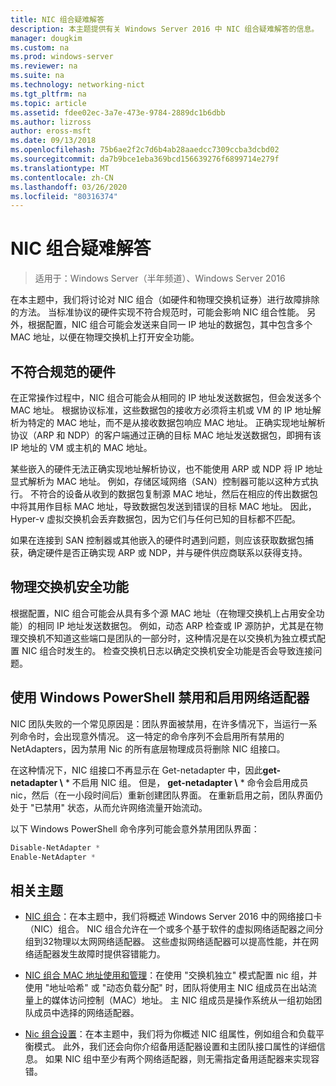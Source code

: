 ```yaml
---
title: NIC 组合疑难解答
description: 本主题提供有关 Windows Server 2016 中 NIC 组合疑难解答的信息。
manager: dougkim
ms.custom: na
ms.prod: windows-server
ms.reviewer: na
ms.suite: na
ms.technology: networking-nict
ms.tgt_pltfrm: na
ms.topic: article
ms.assetid: fdee02ec-3a7e-473e-9784-2889dc1b6dbb
ms.author: lizross
author: eross-msft
ms.date: 09/13/2018
ms.openlocfilehash: 75b6ae2f2c7d6b4ab28aaedcc7309ccba3dcbd02
ms.sourcegitcommit: da7b9bce1eba369bcd156639276f6899714e279f
ms.translationtype: MT
ms.contentlocale: zh-CN
ms.lasthandoff: 03/26/2020
ms.locfileid: "80316374"
---
```

# <a name="troubleshooting-nic-teaming"></a>NIC 组合疑难解答

>适用于：Windows Server（半年频道）、Windows Server 2016

在本主题中，我们将讨论对 NIC 组合（如硬件和物理交换机证券）进行故障排除的方法。  当标准协议的硬件实现不符合规范时，可能会影响 NIC 组合性能。 另外，根据配置，NIC 组合可能会发送来自同一 IP 地址的数据包，其中包含多个 MAC 地址，以便在物理交换机上打开安全功能。

  
## <a name="hardware-that-doesnt-conform-to-specification"></a>不符合规范的硬件  
  
在正常操作过程中，NIC 组合可能会从相同的 IP 地址发送数据包，但会发送多个 MAC 地址。 根据协议标准，这些数据包的接收方必须将主机或 VM 的 IP 地址解析为特定的 MAC 地址，而不是从接收数据包响应 MAC 地址。  正确实现地址解析协议（ARP 和 NDP）的客户端通过正确的目标 MAC 地址发送数据包，即拥有该 IP 地址的 VM 或主机的 MAC 地址。 
  
某些嵌入的硬件无法正确实现地址解析协议，也不能使用 ARP 或 NDP 将 IP 地址显式解析为 MAC 地址。  例如，存储区域网络（SAN）控制器可能以这种方式执行。 不符合的设备从收到的数据包复制源 MAC 地址，然后在相应的传出数据包中将其用作目标 MAC 地址，导致数据包发送到错误的目标 MAC 地址。 因此，Hyper-v 虚拟交换机会丢弃数据包，因为它们与任何已知的目标都不匹配。  
  
如果在连接到 SAN 控制器或其他嵌入的硬件时遇到问题，则应该获取数据包捕获，确定硬件是否正确实现 ARP 或 NDP，并与硬件供应商联系以获得支持。  

  
## <a name="physical-switch-security-features"></a>物理交换机安全功能  
根据配置，NIC 组合可能会从具有多个源 MAC 地址（在物理交换机上占用安全功能）的相同 IP 地址发送数据包。 例如，动态 ARP 检查或 IP 源防护，尤其是在物理交换机不知道这些端口是团队的一部分时，这种情况是在以交换机为独立模式配置 NIC 组合时发生的。 检查交换机日志以确定交换机安全功能是否会导致连接问题。 
  
## <a name="disabling-and-enabling-network-adapters-by-using-windows-powershell"></a>使用 Windows PowerShell 禁用和启用网络适配器  

NIC 团队失败的一个常见原因是：团队界面被禁用，在许多情况下，当运行一系列命令时，会出现意外情况。  这一特定的命令序列不会启用所有禁用的 NetAdapters，因为禁用 Nic 的所有底层物理成员将删除 NIC 组接口。 

在这种情况下，NIC 组接口不再显示在 Get-netadapter 中，因此**get-netadapter \\** * 不启用 NIC 组。 但是， **get-netadapter \\** * 命令会启用成员 nic，然后（在一小段时间后）重新创建团队界面。 在重新启用之前，团队界面仍处于 "已禁用" 状态，从而允许网络流量开始流动。 

以下 Windows PowerShell 命令序列可能会意外禁用团队界面：  
  
```PowerShell 
Disable-NetAdapter *  
Enable-NetAdapter *  
```  
  

  
## <a name="related-topics"></a>相关主题  
- [NIC 组合](NIC-Teaming.md)：在本主题中，我们将概述 Windows Server 2016 中的网络接口卡（NIC）组合。 NIC 组合允许在一个或多个基于软件的虚拟网络适配器之间分组到32物理以太网网络适配器。 这些虚拟网络适配器可以提高性能，并在网络适配器发生故障时提供容错能力。   

- [NIC 组合 MAC 地址使用和管理](NIC-Teaming-MAC-Address-Use-and-Management.md)：在使用 "交换机独立" 模式配置 nic 组，并使用 "地址哈希" 或 "动态负载分配" 时，团队将使用主 NIC 组成员在出站流量上的媒体访问控制（MAC）地址。 主 NIC 组成员是操作系统从一组初始团队成员中选择的网络适配器。

- [Nic 组合设置](nic-teaming-settings.md)：在本主题中，我们将为你概述 NIC 组属性，例如组合和负载平衡模式。 此外，我们还会向你介绍备用适配器设置和主团队接口属性的详细信息。 如果 NIC 组中至少有两个网络适配器，则无需指定备用适配器来实现容错。
  


